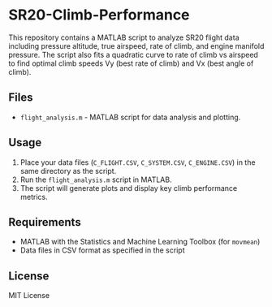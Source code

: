 # SR20-Climb-Performance

This repository contains a MATLAB script to analyze SR20 flight data including pressure altitude, true airspeed, rate of climb, and engine manifold pressure. The script also fits a quadratic curve to rate of climb vs airspeed to find optimal climb speeds Vy (best rate of climb) and Vx (best angle of climb).

## Files

- `flight_analysis.m` - MATLAB script for data analysis and plotting.

## Usage

1. Place your data files (`C_FLIGHT.CSV`, `C_SYSTEM.CSV`, `C_ENGINE.CSV`) in the same directory as the script.
2. Run the `flight_analysis.m` script in MATLAB.
3. The script will generate plots and display key climb performance metrics.

## Requirements

- MATLAB with the Statistics and Machine Learning Toolbox (for `movmean`)
- Data files in CSV format as specified in the script

## License

MIT License

